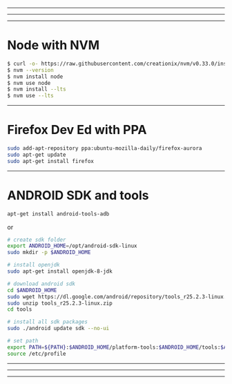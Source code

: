 -------------------------------------------------------------------------
-------------------------------------------------------------------------
-------------------------------------------------------------------------
# Node with NVM
```bash
$ curl -o- https://raw.githubusercontent.com/creationix/nvm/v0.33.0/install.sh | bash
$ nvm --version
$ nvm install node
$ nvm use node
$ nvm install --lts
$ nvm use --lts
```
-------------------------------------------------------------------------
# Firefox Dev Ed with PPA
```bash
sudo add-apt-repository ppa:ubuntu-mozilla-daily/firefox-aurora
sudo apt-get update
sudo apt-get install firefox
```
-------------------------------------------------------------------------
# ANDROID SDK and tools
```bash
apt-get install android-tools-adb
```
or
```bash
# create sdk folder
export ANDROID_HOME=/opt/android-sdk-linux
sudo mkdir -p $ANDROID_HOME

# install openjdk
sudo apt-get install openjdk-8-jdk

# download android sdk
cd $ANDROID_HOME
sudo wget https://dl.google.com/android/repository/tools_r25.2.3-linux.zip
sudo unzip tools_r25.2.3-linux.zip
cd tools

# install all sdk packages
sudo ./android update sdk --no-ui

# set path
export PATH=${PATH}:$ANDROID_HOME/platform-tools:$ANDROID_HOME/tools:$ANDROID_HOME/build-tools/25.0.2/
source /etc/profile
```
-------------------------------------------------------------------------
-------------------------------------------------------------------------
-------------------------------------------------------------------------
